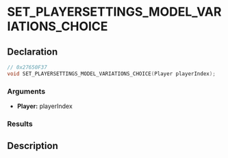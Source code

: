 # SET_PLAYERSETTINGS_MODEL_VARIATIONS_CHOICE

## Declaration
```cpp
// 0x27650F37
void SET_PLAYERSETTINGS_MODEL_VARIATIONS_CHOICE(Player playerIndex);
```

### Arguments
- **Player:** playerIndex

### Results

## Description
